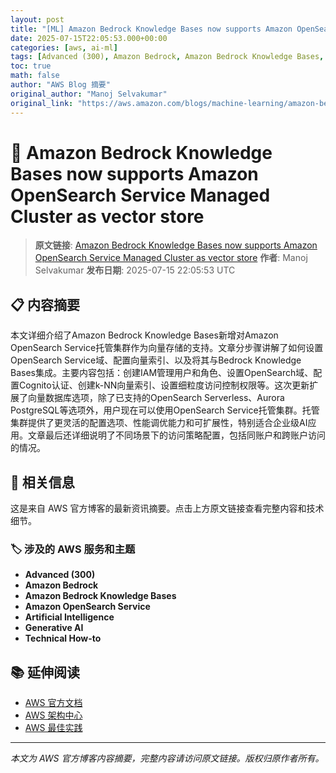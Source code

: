 ```yaml
---
layout: post
title: "[ML] Amazon Bedrock Knowledge Bases now supports Amazon OpenSearch Service Managed Cluster as vector store"
date: 2025-07-15T22:05:53.000+00:00
categories: [aws, ai-ml]
tags: [Advanced (300), Amazon Bedrock, Amazon Bedrock Knowledge Bases, Amazon OpenSearch Service, Artificial Intelligence, Generative AI, Technical How-to]
toc: true
math: false
author: "AWS Blog 摘要"
original_author: "Manoj Selvakumar"
original_link: "https://aws.amazon.com/blogs/machine-learning/amazon-bedrock-knowledge-bases-now-supports-amazon-opensearch-service-managed-cluster-as-vector-store/"
---
```


# 🤖 Amazon Bedrock Knowledge Bases now supports Amazon OpenSearch Service Managed Cluster as vector store

> **原文链接**: [Amazon Bedrock Knowledge Bases now supports Amazon OpenSearch Service Managed Cluster as vector store](https://aws.amazon.com/blogs/machine-learning/amazon-bedrock-knowledge-bases-now-supports-amazon-opensearch-service-managed-cluster-as-vector-store/)
> **作者**: Manoj Selvakumar
> **发布日期**: 2025-07-15 22:05:53 UTC

## 📋 内容摘要

本文详细介绍了Amazon Bedrock Knowledge Bases新增对Amazon OpenSearch Service托管集群作为向量存储的支持。文章分步骤讲解了如何设置OpenSearch Service域、配置向量索引、以及将其与Bedrock Knowledge Bases集成。主要内容包括：创建IAM管理用户和角色、设置OpenSearch域、配置Cognito认证、创建k-NN向量索引、设置细粒度访问控制权限等。这次更新扩展了向量数据库选项，除了已支持的OpenSearch Serverless、Aurora PostgreSQL等选项外，用户现在可以使用OpenSearch Service托管集群。托管集群提供了更灵活的配置选项、性能调优能力和可扩展性，特别适合企业级AI应用。文章最后还详细说明了不同场景下的访问策略配置，包括同账户和跨账户访问的情况。

## 🔗 相关信息

这是来自 AWS 官方博客的最新资讯摘要。点击上方原文链接查看完整内容和技术细节。

### 🏷️ 涉及的 AWS 服务和主题

- **Advanced (300)**
- **Amazon Bedrock**
- **Amazon Bedrock Knowledge Bases**
- **Amazon OpenSearch Service**
- **Artificial Intelligence**
- **Generative AI**
- **Technical How-to**

## 📚 延伸阅读

- [AWS 官方文档](https://docs.aws.amazon.com/)
- [AWS 架构中心](https://aws.amazon.com/architecture/)
- [AWS 最佳实践](https://aws.amazon.com/architecture/well-architected/)

---

*本文为 AWS 官方博客内容摘要，完整内容请访问原文链接。版权归原作者所有。*